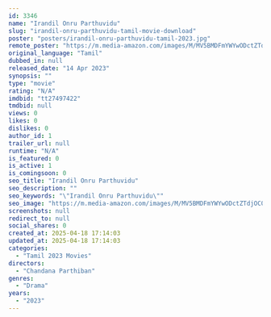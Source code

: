 ```yaml
---
id: 3346
name: "Irandil Onru Parthuvidu"
slug: "irandil-onru-parthuvidu-tamil-movie-download"
poster: "posters/irandil-onru-parthuvidu-tamil-2023.jpg"
remote_poster: "https://m.media-amazon.com/images/M/MV5BMDFmYWYwODctZTdjOC00Yjc2LTg4NzAtODg3MjE4YmM2ZjExXkEyXkFqcGdeQXVyMTA4MzQ4NzMw._V1_SX300.jpg"
original_language: "Tamil"
dubbed_in: null
released_date: "14 Apr 2023"
synopsis: ""
type: "movie"
rating: "N/A"
imdbid: "tt27497422"
tmdbid: null
views: 0
likes: 0
dislikes: 0
author_id: 1
trailer_url: null
runtime: "N/A"
is_featured: 0
is_active: 1
is_comingsoon: 0
seo_title: "Irandil Onru Parthuvidu"
seo_description: ""
seo_keywords: "\"Irandil Onru Parthuvidu\""
seo_image: "https://m.media-amazon.com/images/M/MV5BMDFmYWYwODctZTdjOC00Yjc2LTg4NzAtODg3MjE4YmM2ZjExXkEyXkFqcGdeQXVyMTA4MzQ4NzMw._V1_SX300.jpg"
screenshots: null
redirect_to: null
social_shares: 0
created_at: 2025-04-18 17:14:03
updated_at: 2025-04-18 17:14:03
categories:
  - "Tamil 2023 Movies"
directors:
  - "Chandana Parthiban"
genres:
  - "Drama"
years:
  - "2023"
---
```


